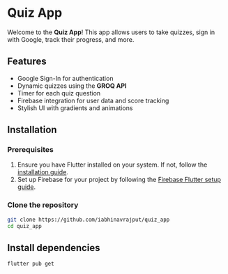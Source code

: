 # Quiz App

Welcome to the **Quiz App**! This app allows users to take quizzes, sign in with Google, track their progress, and more.

## Features

- Google Sign-In for authentication
- Dynamic quizzes using the **GROQ API**
- Timer for each quiz question
- Firebase integration for user data and score tracking
- Stylish UI with gradients and animations

## Installation

### Prerequisites

1. Ensure you have Flutter installed on your system. If not, follow the [installation guide](https://flutter.dev/docs/get-started/install).
2. Set up Firebase for your project by following the [Firebase Flutter setup guide](https://firebase.flutter.dev/docs/overview).

### Clone the repository

```bash
git clone https://github.com/iabhinavrajput/quiz_app
cd quiz_app
```

## Install dependencies

```bash
flutter pub get
```
